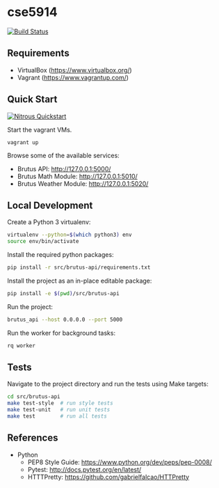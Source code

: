 # cse5914

[![Build Status](https://travis-ci.org/RohitSat/cse5914.svg?branch=master)](https://travis-ci.org/RohitSat/cse5914)

## Requirements

* VirtualBox (https://www.virtualbox.org/)
* Vagrant (https://www.vagrantup.com/)

## Quick Start

[![Nitrous Quickstart](https://nitrous-image-icons.s3.amazonaws.com/quickstart.svg)](https://www.nitrous.io/quickstart)

Start the vagrant VMs.

```
vagrant up
```

Browse some of the available services:

* Brutus API: http://127.0.0.1:5000/
* Brutus Math Module: http://127.0.0.1:5010/
* Brutus Weather Module: http://127.0.0.1:5020/

## Local Development

Create a Python 3 virtualenv:

```bash
virtualenv --python=$(which python3) env
source env/bin/activate
```

Install the required python packages:

```bash
pip install -r src/brutus-api/requirements.txt
```

Install the project as an in-place editable package:

```bash
pip install -e $(pwd)/src/brutus-api
```

Run the project:

```bash
brutus_api --host 0.0.0.0 --port 5000
```

Run the worker for background tasks:

```bash
rq worker
```
## Tests

Navigate to the project directory and run the tests using Make targets:

```bash
cd src/brutus-api
make test-style  # run style tests
make test-unit   # run unit tests
make test        # run all tests
```

## References

* Python
  * PEP8 Style Guide: https://www.python.org/dev/peps/pep-0008/
  * Pytest: http://docs.pytest.org/en/latest/
  * HTTTPretty: https://github.com/gabrielfalcao/HTTPretty
